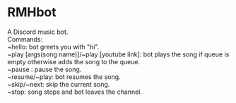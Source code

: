 # RMHbot
A Discord music bot.  
Commands:  
~hello: bot greets you with "hi".  
~play [args(song name)]/~play [youtube link]: bot plays the song if queue is empty otherwise adds the song to the queue.    
~pause : pause the song.  
~resume/~play: bot resumes the song.  
~skip/~next: skip the current song.  
~stop: song stops and bot leaves the channel.  
